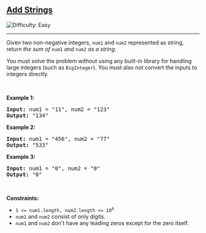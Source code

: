 <h2><a href="https://leetcode.com/problems/add-strings/description/">Add Strings</a></h2> <img src='https://img.shields.io/badge/Difficulty-Easy-brightgreen' alt='Difficulty: Easy' /><hr>

<div class="elfjS" data-track-load="description_content"><p>Given two non-negative integers, <code>num1</code> and <code>num2</code> represented as string, return <em>the sum of</em> <code>num1</code> <em>and</em> <code>num2</code> <em>as a string</em>.</p>

<p>You must solve the problem without using any built-in library for handling large integers (such as <code>BigInteger</code>). You must also not convert the inputs to integers directly.</p>

<p>&nbsp;</p>
<p><strong class="example">Example 1:</strong></p>

<pre><strong>Input:</strong> num1 = "11", num2 = "123"
<strong>Output:</strong> "134"
</pre>

<p><strong class="example">Example 2:</strong></p>

<pre><strong>Input:</strong> num1 = "456", num2 = "77"
<strong>Output:</strong> "533"
</pre>

<p><strong class="example">Example 3:</strong></p>

<pre><strong>Input:</strong> num1 = "0", num2 = "0"
<strong>Output:</strong> "0"
</pre>

<p>&nbsp;</p>
<p><strong>Constraints:</strong></p>

<ul>
	<li><code>1 &lt;= num1.length, num2.length &lt;= 10<sup>4</sup></code></li>
	<li><code>num1</code> and <code>num2</code> consist of only digits.</li>
	<li><code>num1</code> and <code>num2</code> don't have any leading zeros except for the zero itself.</li>
</ul>
</div>
